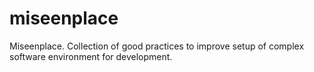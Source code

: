 # miseenplace
Miseenplace. Collection of good practices to improve setup of complex software environment for development.
